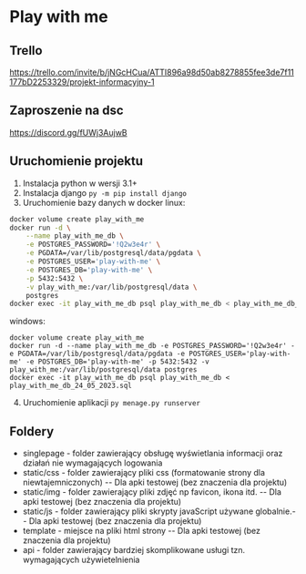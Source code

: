 # Play with me

## Trello 
https://trello.com/invite/b/jNGcHCua/ATTI896a98d50ab8278855fee3de7f11177bD2253329/projekt-informacyjny-1

## Zaproszenie na dsc

https://discord.gg/fUWj3AujwB

## Uruchomienie projektu

1. Instalacja python w wersji 3.1+
2. Instalacja django `py -m pip install django`
3. Uruchomienie bazy danych w docker
linux:
```bash
docker volume create play_with_me
docker run -d \
	--name play_with_me_db \
	-e POSTGRES_PASSWORD='!Q2w3e4r' \
	-e PGDATA=/var/lib/postgresql/data/pgdata \
	-e POSTGRES_USER='play-with-me' \
	-e POSTGRES_DB='play-with-me' \
	-p 5432:5432 \
	-v play_with_me:/var/lib/postgresql/data \
	postgres
docker exec -it play_with_me_db psql play_with_me_db < play_with_me_db_24_05_2023.sql
```
windows:
```shell
docker volume create play_with_me
docker run -d --name play_with_me_db -e POSTGRES_PASSWORD='!Q2w3e4r' -e PGDATA=/var/lib/postgresql/data/pgdata -e POSTGRES_USER='play-with-me' -e POSTGRES_DB='play-with-me' -p 5432:5432 -v play_with_me:/var/lib/postgresql/data postgres
docker exec -it play_with_me_db psql play_with_me_db < play_with_me_db_24_05_2023.sql
```
4. Uruchomienie aplikacji `py menage.py runserver`

## Foldery

- singlepage - folder zawierający obsługę wyświetlania informacji oraz działań nie wymagających logowania
- static/css - folder zawierający pliki css (formatowanie strony dla niewtajemniczonych) -- Dla apki testowej (bez znaczenia dla projektu)
- static/img - folder zawierający pliki zdjęć np favicon, ikona itd. -- Dla apki testowej (bez znaczenia dla projektu)
- static/js - folder zawierający pliki skrypty javaScript używane globalnie.-- Dla apki testowej (bez znaczenia dla projektu)
- template - miejsce na pliki html strony -- Dla apki testowej (bez znaczenia dla projektu)
- api - folder zawierający bardziej skomplikowane usługi tzn. wymagających używietelnienia